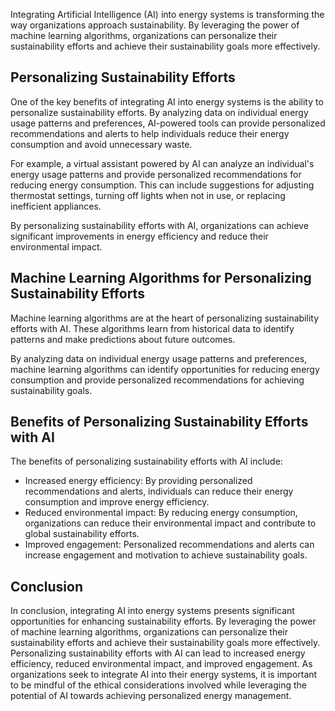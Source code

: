 
Integrating Artificial Intelligence (AI) into energy systems is transforming the way organizations approach sustainability. By leveraging the power of machine learning algorithms, organizations can personalize their sustainability efforts and achieve their sustainability goals more effectively.

Personalizing Sustainability Efforts
------------------------------------

One of the key benefits of integrating AI into energy systems is the ability to personalize sustainability efforts. By analyzing data on individual energy usage patterns and preferences, AI-powered tools can provide personalized recommendations and alerts to help individuals reduce their energy consumption and avoid unnecessary waste.

For example, a virtual assistant powered by AI can analyze an individual's energy usage patterns and provide personalized recommendations for reducing energy consumption. This can include suggestions for adjusting thermostat settings, turning off lights when not in use, or replacing inefficient appliances.

By personalizing sustainability efforts with AI, organizations can achieve significant improvements in energy efficiency and reduce their environmental impact.

Machine Learning Algorithms for Personalizing Sustainability Efforts
--------------------------------------------------------------------

Machine learning algorithms are at the heart of personalizing sustainability efforts with AI. These algorithms learn from historical data to identify patterns and make predictions about future outcomes.

By analyzing data on individual energy usage patterns and preferences, machine learning algorithms can identify opportunities for reducing energy consumption and provide personalized recommendations for achieving sustainability goals.

Benefits of Personalizing Sustainability Efforts with AI
--------------------------------------------------------

The benefits of personalizing sustainability efforts with AI include:

* Increased energy efficiency: By providing personalized recommendations and alerts, individuals can reduce their energy consumption and improve energy efficiency.
* Reduced environmental impact: By reducing energy consumption, organizations can reduce their environmental impact and contribute to global sustainability efforts.
* Improved engagement: Personalized recommendations and alerts can increase engagement and motivation to achieve sustainability goals.

Conclusion
----------

In conclusion, integrating AI into energy systems presents significant opportunities for enhancing sustainability efforts. By leveraging the power of machine learning algorithms, organizations can personalize their sustainability efforts and achieve their sustainability goals more effectively. Personalizing sustainability efforts with AI can lead to increased energy efficiency, reduced environmental impact, and improved engagement. As organizations seek to integrate AI into their energy systems, it is important to be mindful of the ethical considerations involved while leveraging the potential of AI towards achieving personalized energy management.
